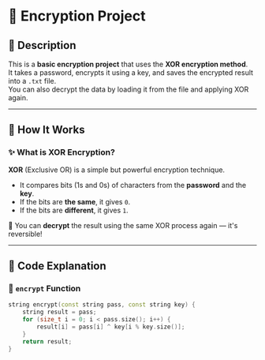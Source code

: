 # 🔐 **Encryption Project**

## 📘 Description  
This is a **basic encryption project** that uses the **XOR encryption method**.  
It takes a password, encrypts it using a key, and saves the encrypted result into a `.txt` file.  
You can also decrypt the data by loading it from the file and applying XOR again.

---

## 🧠 How It Works

### ✨ What is XOR Encryption?

**XOR** (Exclusive OR) is a simple but powerful encryption technique.

- It compares bits (1s and 0s) of characters from the **password** and the **key**.
- If the bits are **the same**, it gives `0`.
- If the bits are **different**, it gives `1`.

🧩 You can **decrypt** the result using the same XOR process again — it's reversible!

---

## 🧾 Code Explanation

### 🔐 `encrypt` Function

```cpp
string encrypt(const string pass, const string key) {
    string result = pass;
    for (size_t i = 0; i < pass.size(); i++) {
        result[i] = pass[i] ^ key[i % key.size()];
    }
    return result;
}
